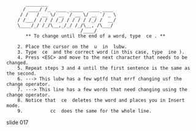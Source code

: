            ________
          / ____/ /_  ____ _____  ____ ____
         / /   / __ \/ __ `/ __ \/ __ `/ _ \
        / /___/ / / / /_/ / / / / /_/ /  __/
        \____/_/ /_/\__,_/_/ /_/\__, /\___/
                               /____/
           ** To change until the end of a word, type  ce . **

        2. Place the cursor on the  u  in  lubw.
        3. Type  ce  and the correct word (in this case, type  ine ).
        4. Press <ESC> and move to the next character that needs to be changed.
        5. Repeat steps 3 and 4 until the first sentence is the same as the second.
        6. ---> This lubw has a few wptfd that mrrf changing usf the change operator.
        7. ---> This line has a few words that need changing using the change operator.
        8. Notice that  ce  deletes the word and places you in Insert mode.
        9.          cc  does the same for the whole line.

















































































slide 017
